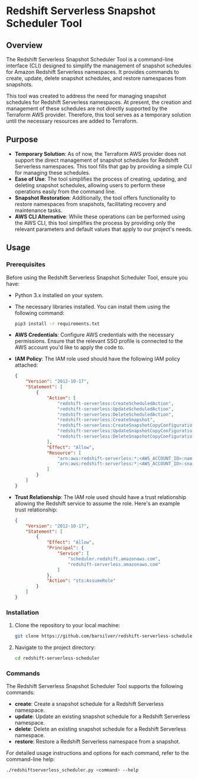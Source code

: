 # Redshift Serverless Snapshot Scheduler Tool

## Overview

The Redshift Serverless Snapshot Scheduler Tool is a command-line interface (CLI) designed to simplify the management of snapshot schedules for Amazon Redshift Serverless namespaces. It provides commands to create, update, delete snapshot schedules, and restore namespaces from snapshots.

This tool was created to address the need for managing snapshot schedules for Redshift Serverless namespaces. At present, the creation and management of these schedules are not directly supported by the Terraform AWS provider. Therefore, this tool serves as a temporary solution until the necessary resources are added to Terraform.

## Purpose

- **Temporary Solution**: As of now, the Terraform AWS provider does not support the direct management of snapshot schedules for Redshift Serverless namespaces. This tool fills that gap by providing a simple CLI for managing these schedules.
- **Ease of Use**: The tool simplifies the process of creating, updating, and deleting snapshot schedules, allowing users to perform these operations easily from the command line.
- **Snapshot Restoration**: Additionally, the tool offers functionality to restore namespaces from snapshots, facilitating recovery and maintenance tasks.
- **AWS CLI Alternative**: While these operations can be performed using the AWS CLI, this tool simplifies the process by providing only the relevant parameters and default values that apply to our project's needs.

## Usage

### Prerequisites

Before using the Redshift Serverless Snapshot Scheduler Tool, ensure you have:

- Python 3.x installed on your system.
- The necessary libraries installed. You can install them using the following command:

    ```bash
    pip3 install -r requirements.txt
    ```

- **AWS Credentials**: Configure AWS credentials with the necessary permissions. Ensure that the relevant SSO profile is connected to the AWS account you'd like to apply the code to.

- **IAM Policy**: The IAM role used should have the following IAM policy attached:

    ```json
    {
        "Version": "2012-10-17",
        "Statement": [
            {
                "Action": [
                    "redshift-serverless:CreateScheduledAction",
                    "redshift-serverless:UpdateScheduledAction",
                    "redshift-serverless:DeleteScheduledAction",
                    "redshift-serverless:CreateSnapshot",
                    "redshift-serverless:CreateSnapshotCopyConfiguration",
                    "redshift-serverless:UpdateSnapshotCopyConfiguration",
                    "redshift-serverless:DeleteSnapshotCopyConfiguration"
                ],
                "Effect": "Allow",
                "Resource": [
                    "arn:aws:redshift-serverless:*:<AWS_ACCOUNT_ID>:namespace/*",
                    "arn:aws:redshift-serverless:*:<AWS_ACCOUNT_ID>:snapshot/*"
                ]
            }
        ]
    }
    ```

- **Trust Relationship**: The IAM role used should have a trust relationship allowing the Redshift service to assume the role. Here's an example trust relationship:

    ```json
    {
        "Version": "2012-10-17",
        "Statement": [
            {
                "Effect": "Allow",
                "Principal": {
                    "Service": [
                        "scheduler.redshift.amazonaws.com",
                        "redshift-serverless.amazonaws.com"
                    ]
                },
                "Action": "sts:AssumeRole"
            }
        ]
    }
    ```

### Installation

1. Clone the repository to your local machine:

    ```bash
    git clone https://github.com/barsilver/redshift-serverless-scheduler.git
    ```

2. Navigate to the project directory:

    ```bash
    cd redshift-serverless-scheduler
    ```

### Commands

The Redshift Serverless Snapshot Scheduler Tool supports the following commands:

- **create**: Create a snapshot schedule for a Redshift Serverless namespace.
- **update**: Update an existing snapshot schedule for a Redshift Serverless namespace.
- **delete**: Delete an existing snapshot schedule for a Redshift Serverless namespace.
- **restore**: Restore a Redshift Serverless namespace from a snapshot.

For detailed usage instructions and options for each command, refer to the command-line help:

```bash
./redshiftserverless_scheduler.py <command> --help
```